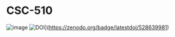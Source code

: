 # CSC-510
![image](https://app.travis-ci.com/wangz35/CSC-510.svg?branch=main)
![DOI](https://zenodo.org/badge/528639981.svg)](https://zenodo.org/badge/latestdoi/528639981)


